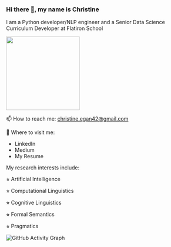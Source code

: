 ### Hi there 👋, my name is Christine
I am a Python developer/NLP engineer and a Senior Data Science Curriculum Developer at Flatiron School

<img align="center" src="https://github.com/christine-egan42/christine-egan42.github.io/assets/116017015/8a19b34e-b79b-4677-8cad-f509afb7ca71" width="200" height="200">

📫 How to reach me: christine.egan42@gmail.com 

🧠 Where to visit me:
- LinkedIn
- Medium
- My Resume

  
My research interests include:

⭐︎ Artificial Intelligence

⭐︎ Computational Linguistics

⭐︎ Cognitive Linguistics

⭐︎ Formal Semantics

⭐︎ Pragmatics

![GitHub Activity Graph](https://activity-graph.herokuapp.com/graph?username=christine-egan42)  

